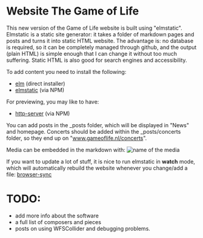 # Website The Game of Life

This new version of the Game of Life website is built using "elmstatic". Elmstatic is a static site generator: it takes a folder of markdown pages and posts and turns it into static HTML website. The advantage is: no database is required, so it can be completely managed through github, and the output (plain HTML) is simple enough that I can change it without too much suffering. Static HTML is also good for search engines and accessibility.

To add content you need to install the following:

- [elm](https://guide.elm-lang.org/install/elm.html) (direct installer)
- [elmstatic](https://korban.net/elm/elmstatic/) (via NPM)

For previewing, you may like to have:

- [http-server](https://www.npmjs.com/package/http-server) (via NPM)

You can add posts in the _posts folder, which will be displayed in "News" and
homepage. Concerts should be added within the _posts/concerts folder, so they
end up on "www.gameoflife.nl/concerts".

Media can be embedded in the markdown with:
![name of the media](/img/filename.jpg)


If you want to update a lot of stuff, it is nice to run elmstatic in __watch__ mode, which will automatically rebuild the website whenever you change/add a file:
[browser-sync](https://www.npmjs.com/package/browser-sync)

# TODO:

- add more info about the software
- a full list of composers and pieces
- posts on using WFSCollider and debugging problems.

